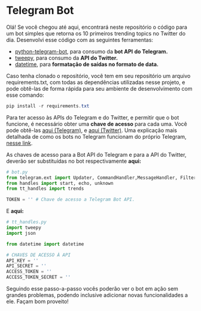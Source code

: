 # Telegram Bot

Olá! Se você chegou até aqui, encontrará neste repositório o código para um bot simples que retorna os 10 primeiros trending topics no Twitter do dia. Desenvolvi esse código com as seguintes ferramentas:

- [python-telegram-bot](https://python-telegram-bot.org/), para consumo da **bot API** **do Telegram.**
- [tweepy](https://www.tweepy.org/), para consumo da **API do Twitter.**
- [datetime](https://docs.python.org/3/library/datetime.html#module-datetime), para **formatação de saídas no formato de data.**

Caso tenha clonado o repositório, você tem em seu repositório um arquivo requirements.txt, com todas as dependências utilizadas nesse projeto, e pode obtê-las de forma rápida para seu ambiente de desenvolvimento com esse comando:

```powershell
pip install -r requirements.txt
```

Para ter acesso às APIs do Telegram e do Twitter, e permitir que o bot funcione, é necessário obter uma **chave de acesso** para cada uma. Você pode obtê-las [aqui (Telegram)](https://t.me/botfather), e [aqui (Twitter)](https://developer.twitter.com/en). Uma explicação mais detalhada de como os bots no Telegram funcionam do próprio Telegram, [nesse link](https://core.telegram.org/bots).

As chaves de acesso para a Bot API do Telegram e para a API do Twitter, deverão ser substituídas no bot respectivamente **aqui:**

```python
# bot.py
from telegram.ext import Updater, CommandHandler,MessageHandler, Filters
from handles import start, echo, unknown
from tt_handles import trends

TOKEN = '' # Chave de acesso a Telegram Bot API.
```

E **aqui:**

```python
# tt_handles.py
import tweepy
import json

from datetime import datetime

# CHAVES DE ACESSO À API
API_KEY = ''
API_SECRET = ''
ACCESS_TOKEN = ''
ACCESS_TOKEN_SECRET = ''
```

Seguindo esse passo-a-passo vocês poderão ver o bot em ação sem grandes problemas, podendo inclusive adicionar novas funcionalidades a ele. Façam bom proveito!